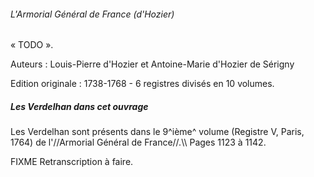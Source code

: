 ###### L\'Armorial Général de France (d\'Hozier)

« TODO ».

Auteurs : Louis-Pierre d\'Hozier et Antoine-Marie d\'Hozier de Sérigny

Edition originale : 1738-1768 - 6 registres divisés en 10 volumes.

##### Les Verdelhan dans cet ouvrage

Les Verdelhan sont présents dans le 9^ième^ volume (Registre V, Paris, 1764) de l\'//Armorial Général de France//.\\\\ Pages 1123 à 1142.

FIXME Retranscription à faire.

